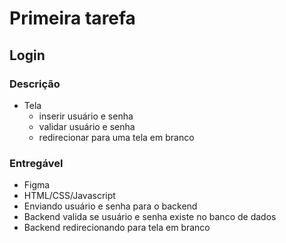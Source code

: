 # Primeira tarefa

## Login

### Descrição

- Tela
    - inserir usuário e senha
    - validar usuário e senha
    - redirecionar para uma tela em branco

 ### Entregável

- Figma
- HTML/CSS/Javascript
- Enviando usuário e senha para o backend
- Backend valida se usuário e senha existe no banco de dados
- Backend redirecionando para tela em branco

